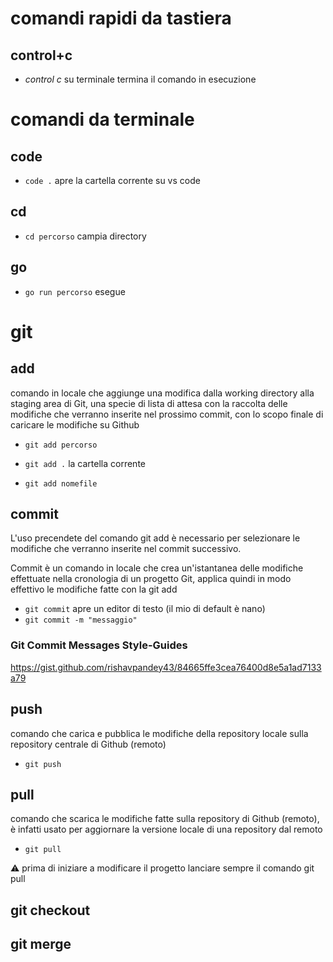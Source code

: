 # comandi rapidi da tastiera

## control+c

- _control c_ su terminale termina il comando in esecuzione


# comandi da terminale

## code

- `code .` apre la cartella corrente su vs code

## cd

- `cd percorso` campia directory


## go

- `go run percorso` esegue


# git


## add

comando in locale che aggiunge una modifica dalla working directory alla staging area di Git, una specie di lista di attesa con la raccolta delle modifiche che verranno inserite nel prossimo commit, con lo scopo finale di caricare le modifiche su Github

- `git add percorso`

- `git add .` la cartella corrente

- `git add nomefile` 


## commit

L'uso precendete del comando git add è necessario per selezionare le modifiche che verranno inserite nel commit successivo.

Commit è un comando in locale che crea un'istantanea delle modifiche effettuate nella cronologia di un progetto Git, applica quindi in modo effettivo le modifiche fatte con la git add

- `git commit` apre un editor di testo (il mio di default è nano)
- `git commit -m "messaggio"`

### Git Commit Messages Style-Guides

https://gist.github.com/rishavpandey43/84665ffe3cea76400d8e5a1ad7133a79


## push 

comando che carica e pubblica le modifiche della repository locale sulla repository centrale di Github (remoto)

- `git push`


## pull

comando che scarica le modifiche fatte sulla repository di Github (remoto), è infatti usato per aggiornare la versione locale di una repository dal remoto

- `git pull`

⚠️ prima di iniziare a modificare il progetto lanciare sempre il comando git pull


## git checkout


## git merge
